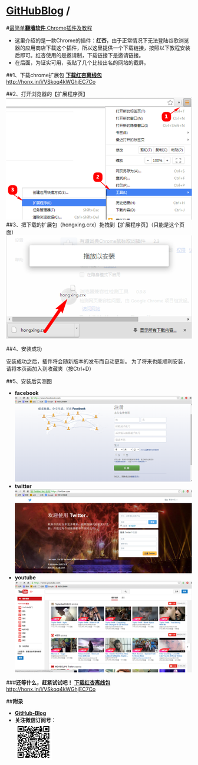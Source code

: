 [**GitHubBlog**](https://github.com/bbxytl/bbxytl.github.com/tree/master/blog#home--githubblog) /
=====
#[最简单**翻墙软件** Chrome插件及教程](https://github.com/bbxytl/bbxytl.github.com/blob/master/blog/pages/5_最简单翻墙软件-Chrome插件及教程.md#githubblog-)

- 这里介绍的是一款Chrome的插件：**红杏**，由于正常情况下无法登陆谷歌浏览器的应用商店下载这个插件，所以这里提供一个下载链接，按照以下教程安装后即可。红杏使用的是邀请制，下载链接下是邀请链接。
- 在后面，为证实可用，我贴了几个比较出名的网站的截屏。

##1、下载chrome扩展包
[**下载红杏离线包**](http://honx.in/i/VSkoq4kWGhjEC7Co)  
<http://honx.in/i/VSkoq4kWGhjEC7Co>

##2、打开浏览器的【扩展程序页】
![](./images/blog_5/menu.png)
##3、把下载的扩展包（hongxing.crx）拖拽到【扩展程序页】（只能是这个页面）
![](./images/blog_5/install.png)

##4、安装成功

安装成功之后，插件将会随新版本的发布而自动更新。
为了将来也能顺利安装，请将本页面加入到收藏夹（按Ctrl+D）

##5、安装后实测图
- **facebook**
	![](./images/blog_5/facebook.png)
- **twitter**
	![](./images/blog_5/twitter.png)
- **youtube**
	![](./images/blog_5/youtube.png)

###**还等什么，赶紧试试吧！**
[**下载红杏离线包**](http://honx.in/i/VSkoq4kWGhjEC7Co)  
<http://honx.in/i/VSkoq4kWGhjEC7Co>


##**附录**
- **[GitHub-Blog](http://bbxytl.github.io/)**
- **关注微信订阅号**：     
    ![关注微信订阅号](./images/qrcodes/qrcode_100.jpg)

